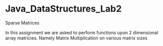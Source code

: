 # Java_DataStructures_Lab2
Sparse Matrices

In this assignment we are asked to perform functions upon 2 dimensional array matricies. Namely Matrix Multiplication on various matrix sizes
